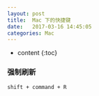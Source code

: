```yaml
---
layout: post
title:  Mac 下的快捷键
date:   2017-03-16 14:45:05
categories: Mac
---
```


* content
{:toc}

### 强制刷新

	shift + command + R
